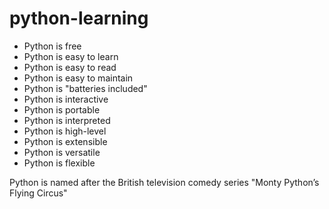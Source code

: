 # python-learning

* Python is free
* Python is easy to learn
* Python is easy to read
* Python is easy to maintain
* Python is "batteries included"
* Python is interactive
* Python is portable
* Python is interpreted
* Python is high-level
* Python is extensible
* Python is versatile
* Python is flexible

Python is named after the British television comedy series "Monty Python’s Flying Circus"